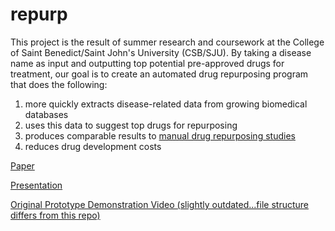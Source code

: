 # repurp
This project is the result of summer research and coursework at the College of Saint Benedict/Saint John's University (CSB/SJU).  By taking a disease name as input and outputting top potential pre-approved drugs for treatment, our goal is to create an automated drug repurposing program that does the following:
1. more quickly extracts disease-related data from growing biomedical databases
2. uses this data to suggest top drugs for repurposing
3. produces comparable results to [manual drug repurposing studies](./KeyResources/Zhang_OmicsDataMining) 
4. reduces drug development costs

[Paper](Paper/Lehrer_SOTF.pdf)

[Presentation](https://docs.google.com/presentation/d/1cVauG0fB8b0WDdLQA0-m_aDHLD72X3S9NsO3HkGydaQ/edit?usp=sharing)

[Original Prototype Demonstration Video (slightly outdated...file structure differs from this repo)](https://www.youtube.com/watch?v=CcGqaZKLo1s)
